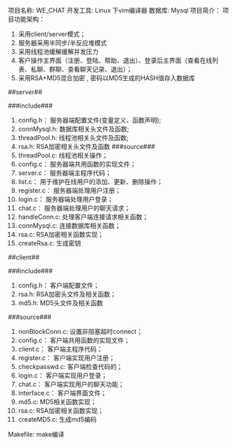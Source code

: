 项目名称: WE_CHAT
开发工具: Linux 下vim编译器
数据库: Mysql
项目简介：
项目功能架构：
 1. 采用client/server模式；
 2. 服务器采用半同步/半反应堆模式
 3. 采用线程池缓解缓解并发压力
 4. 客户操作主界面（注册、登陆、帮助、退出）、登录后主界面（查看在线列表、私聊、群聊、查看聊天记录、退出）；
 5. 采用RSA+MD5混合加密 , 密码以MD5生成的HASH值存入数据库

##server##

###include###
 1. config.h：      服务器端配置文件(变量定义、函数声明);
 2. connMysql.h:    数据库相关头文件及函数;
 3. threadPool.h:   线程池相关头文件及函数;
 4. rsa.h:          RSA加密相关头文件及函数
###source###
 1. threadPool.c:   线程池相关操作；
 2. config.c：      服务器端共用函数的实现文件；
 3. server.c：      服务器端主程序代码；
 4. list.c：        用于维护在线用户的添加、更新、删除操作；
 5. register.c：    服务器端处理用户注册；
 6. login.c：       服务器端处理用户登录；
 7. chat.c：        服务器端处理用户的聊天请求；
 8. handleConn.c:   处理客户端连接请求相关函数；
 9. connMysql.c:    连接数据库相关函数；
10. rsa.c:          RSA加密相关函数实现；
11. createRsa.c:    生成密钥

##client##

###include###
 1. config.h：      客户端配置文件；
 2. rsa.h:          RSA加密头文件及相关函数；
 3. md5.h:          MD5头文件及相关函数

###source###
 1. nonBlockConn.c: 设置非阻塞超时connect；
 2. config.c：      客户端共用函数的实现文件；
 3. client.c：      客户端主程序代码；
 4. register.c：    客户端实现用户注册；
 5. checkpasswd.c:  客户端检查代码的；
 6. login.c：       客户端实现用户登录；
 7. chat.c：        客户端实现用户的聊天功能；
 8. interface.c：   客户端界面文件；
 9. md5.c:          MD5相关函数实现；
10. rsa.c:          RSA加密相关函数实现；
11. createMD5.c:    生成md5编码

Makefile:   make编译
